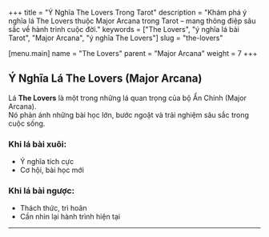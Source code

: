+++
title = "Ý Nghĩa The Lovers Trong Tarot"
description = "Khám phá ý nghĩa lá The Lovers thuộc Major Arcana trong Tarot – mang thông điệp sâu sắc về hành trình cuộc đời."
keywords = ["The Lovers", "ý nghĩa lá bài Tarot", "Major Arcana", "ý nghĩa The Lovers"]
slug = "the-lovers"

[menu.main]
name = "The Lovers"
parent = "Major Arcana"
weight = 7
+++

## Ý Nghĩa Lá The Lovers (Major Arcana)

Lá **The Lovers** là một trong những lá quan trọng của bộ Ẩn Chính (Major Arcana).  
Nó phản ánh những bài học lớn, bước ngoặt và trải nghiệm sâu sắc trong cuộc sống.

### Khi lá bài xuôi:
- Ý nghĩa tích cực  
- Cơ hội, bài học mới  

### Khi lá bài ngược:
- Thách thức, trì hoãn  
- Cần nhìn lại hành trình hiện tại  

---
